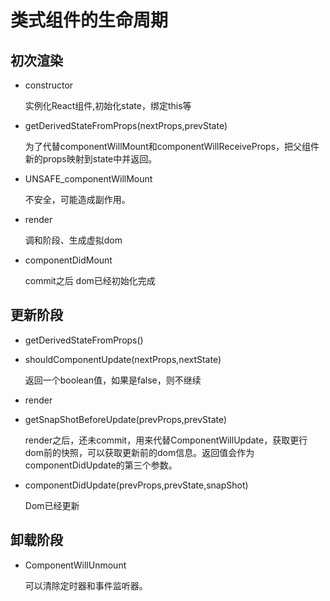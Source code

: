 # 类式组件的生命周期

## 初次渲染

  - constructor 
    
    实例化React组件,初始化state，绑定this等

  - getDerivedStateFromProps(nextProps,prevState)

    为了代替componentWillMount和componentWillReceiveProps，把父组件新的props映射到state中并返回。

  - UNSAFE_componentWillMount
    
    不安全，可能造成副作用。

  - render 

    调和阶段、生成虚拟dom

  - componentDidMount

    commit之后 dom已经初始化完成

## 更新阶段

  - getDerivedStateFromProps() 

  - shouldComponentUpdate(nextProps,nextState)

    返回一个boolean值，如果是false，则不继续
     
  - render

  - getSnapShotBeforeUpdate(prevProps,prevState)

    render之后，还未commit，用来代替ComponentWillUpdate，获取更行dom前的快照，可以获取更新前的dom信息。返回值会作为componentDidUpdate的第三个参数。

  - componentDidUpdate(prevProps,prevState,snapShot)

    Dom已经更新

## 卸载阶段

  - ComponentWillUnmount

    可以清除定时器和事件监听器。

